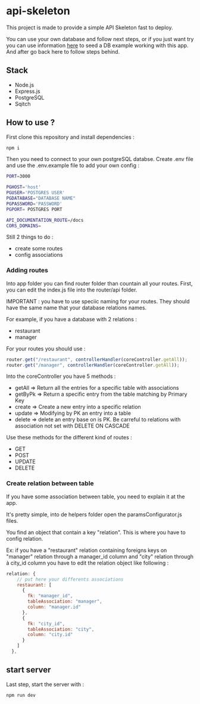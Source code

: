 # api-skeleton

This project is made to provide a simple API Skeleton fast to deploy.

You can use your own database and follow next steps, or if you just want try you can use information [here](database.md) to seed a DB example working with this app. And after go back here to follow steps behind.

## Stack

- Node.js
- Express.js
- PostgreSQL
- Sqitch

## How to use ?

First clone this repository and install dependencies :

```bash
npm i
```

Then you need to connect to your own postgreSQL databse. Create .env file and use the .env.example file to add your own config : 

```bash
PORT=3000

PGHOST='host'
PGUSER='POSTGRES USER'
PGDATABASE="DATABASE NAME"
PGPASSWORD='PASSWORD'
PGPORT= POSTGRES PORT

API_DOCUMENTATION_ROUTE=/docs
CORS_DOMAINS=
```

Still 2 things to do :

- create some routes
- config associations

### Adding routes

Into app folder you can find router folder than countain all your routes.
First, you can edit the index.js file into the router/api folder.

IMPORTANT : you have to use speciic naming for your routes. They should have the same name that your database relations names.

For example, if you have a database with 2 relations :

- restaurant
- manager

For your routes you should use :
```javascript
router.get("/restaurant", controllerHandler(coreController.getAll));
router.get("/manager", controllerHandler(coreController.getAll));
```

Into the coreController you have 5 methods : 

- getAll => Return all the entries for a specific table with associations
- getByPk => Return a specific entry from the table matching by Primary Key
- create => Create a new entry into a specific relation
- update => Modifying by PK an entry into a table
- delete => delete an entry base on is PK. Be carreful to relations with association not set with DELETE ON CASCADE

Use these methods for the different kind of routes :

- GET
- POST
- UPDATE
- DELETE

### Create relation between table

If you have some association between table, you need to explain it at the app.

It's pretty simple, into de helpers folder open the paramsConfigurator.js files.

You find an object that contain a key "relation". This is where you have to config relation.

Ex: if you have a "restaurant" relation containing foreigns keys on "manager" relation through a manager_id column and "city" relation through à city_id column you have to edit the relation object like following :

```javascript
relation: {
    // put here your differents associations
    restaurant: [
      {
        fk: "manager_id",
        tableAssociation: "manager",
        column: "manager.id"
      },
      {
        fk: "city_id",
        tableAssociation: "city",
        column: "city.id"
      }
    ]
  },
```

## start server

Last step, start the server with :

```bash
npm run dev
```
